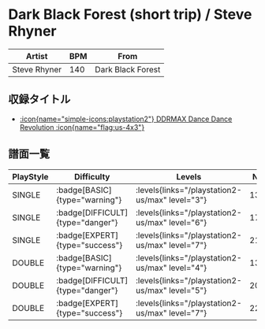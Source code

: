 # Dark Black Forest (short trip) / Steve Rhyner

|Artist|BPM|From|
|------|---|----|
|Steve Rhyner|140|Dark Black Forest|

## 収録タイトル

- [:icon{name="simple-icons:playstation2"} DDRMAX Dance Dance Revolution :icon{name="flag:us-4x3"}](/playstation2-us/max)

## 譜面一覧

|PlayStyle|Difficulty|Levels|Notes|Movie|
|---------|----------|------|-----|-----|
|SINGLE| :badge[BASIC]{type="warning"}| :levels{links="/playstation2-us/max" level="3"}|130/34||
|SINGLE| :badge[DIFFICULT]{type="danger"}| :levels{links="/playstation2-us/max" level="6"}|176/37||
|SINGLE| :badge[EXPERT]{type="success"}| :levels{links="/playstation2-us/max" level="7"}|214/50||
|DOUBLE| :badge[BASIC]{type="warning"}| :levels{links="/playstation2-us/max" level="4"}|130/12||
|DOUBLE| :badge[DIFFICULT]{type="danger"}| :levels{links="/playstation2-us/max" level="5"}|201/10||
|DOUBLE| :badge[EXPERT]{type="success"}| :levels{links="/playstation2-us/max" level="7"}|226/21||
